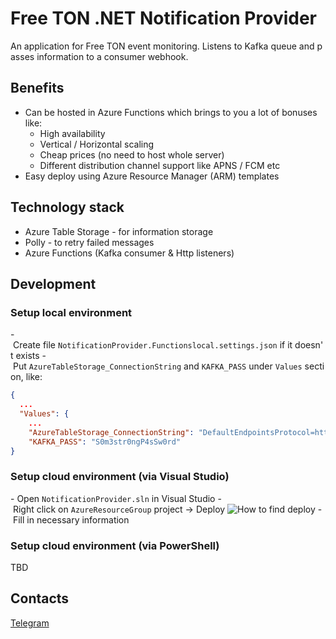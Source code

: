 # Free TON .NET Notification Provider

An application for Free TON event monitoring. Listens to Kafka queue and passes information to a consumer webhook.

## Benefits
- Can be hosted in Azure Functions which brings to you a lot of bonuses like:
  - High availability 
  - Vertical / Horizontal scaling
  - Cheap prices (no need to host whole server)
  - Different distribution channel support like APNS / FCM etc
- Easy deploy using Azure Resource Manager (ARM) templates

## Technology stack
- Azure Table Storage - for information storage
- Polly - to retry failed messages
- Azure Functions (Kafka consumer & Http listeners)

## Development
### Setup local environment
- Create file ```NotificationProvider.Functionslocal.settings.json``` if it doesn't exists
- Put ```AzureTableStorage_ConnectionString``` and ```KAFKA_PASS``` under ```Values``` section, like:
```json
{
  ...
  "Values": {
    ...
    "AzureTableStorage_ConnectionString": "DefaultEndpointsProtocol=https;AccountName=acc;AccountKey=keykey;EndpointSuffix=core.windows.net",
    "KAFKA_PASS": "S0m3str0ngP4sSw0rd"
}
```

### Setup cloud environment (via Visual Studio)
- Open ```NotificationProvider.sln``` in Visual Studio
- Right click on ```AzureResourceGroup``` project -> Deploy ![How to find deploy](https://i.ibb.co/2S636Nr/image.png)
- Fill in necessary information

### Setup cloud environment (via PowerShell)

TBD

## Contacts
[Telegram](https://t.me/giarmul)